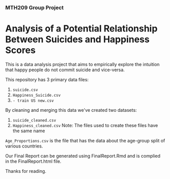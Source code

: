### MTH209 Group Project

# Analysis of a Potential Relationship Between Suicides and Happiness Scores

This is a data analysis project that aims to empirically explore the intuition that happy people do not commit suicide and vice-versa.

This repository has 3 primary data files:

1. <code>suicide.csv</code>
2. <code>Happiness_Suicide.csv</code>
3. <code>- train US new.csv</code>

By cleaning and merging this data we've created two datasets:

1. <code>suicide_cleaned.csv</code>
2. <code>Happiness_cleaned.csv</code>
   Note: The files used to create these files have the same name

<code>Age_Proportions.csv</code> is the file that has the data about the age-group split of various countries.

Our Final Report can be generated using FinalReport.Rmd and is complied in the FinalReport.html file.

Thanks for reading.
